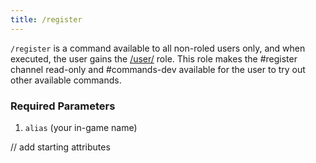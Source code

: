 ```yaml
---
title: /register
---
```


`/register` is a command available to all non-roled users only, and when executed, the user gains the [/user/](/reference/roles/#user) role. This role makes the #register channel read-only and #commands-dev available for the user to try out other available commands.

### Required Parameters

1. `alias` (your in-game name)

// add starting attributes
